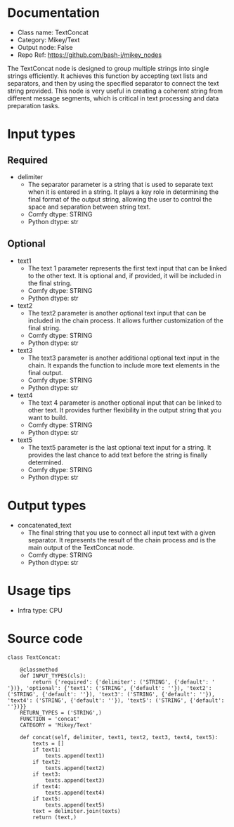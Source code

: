 # Documentation
- Class name: TextConcat
- Category: Mikey/Text
- Output node: False
- Repo Ref: https://github.com/bash-j/mikey_nodes

The TextConcat node is designed to group multiple strings into single strings efficiently. It achieves this function by accepting text lists and separators, and then by using the specified separator to connect the text string provided. This node is very useful in creating a coherent string from different message segments, which is critical in text processing and data preparation tasks.

# Input types
## Required
- delimiter
    - The separator parameter is a string that is used to separate text when it is entered in a string. It plays a key role in determining the final format of the output string, allowing the user to control the space and separation between string text.
    - Comfy dtype: STRING
    - Python dtype: str
## Optional
- text1
    - The text 1 parameter represents the first text input that can be linked to the other text. It is optional and, if provided, it will be included in the final string.
    - Comfy dtype: STRING
    - Python dtype: str
- text2
    - The text2 parameter is another optional text input that can be included in the chain process. It allows further customization of the final string.
    - Comfy dtype: STRING
    - Python dtype: str
- text3
    - The text3 parameter is another additional optional text input in the chain. It expands the function to include more text elements in the final output.
    - Comfy dtype: STRING
    - Python dtype: str
- text4
    - The text 4 parameter is another optional input that can be linked to other text. It provides further flexibility in the output string that you want to build.
    - Comfy dtype: STRING
    - Python dtype: str
- text5
    - The text5 parameter is the last optional text input for a string. It provides the last chance to add text before the string is finally determined.
    - Comfy dtype: STRING
    - Python dtype: str

# Output types
- concatenated_text
    - The final string that you use to connect all input text with a given separator. It represents the result of the chain process and is the main output of the TextConcat node.
    - Comfy dtype: STRING
    - Python dtype: str

# Usage tips
- Infra type: CPU

# Source code
```
class TextConcat:

    @classmethod
    def INPUT_TYPES(cls):
        return {'required': {'delimiter': ('STRING', {'default': ' '})}, 'optional': {'text1': ('STRING', {'default': ''}), 'text2': ('STRING', {'default': ''}), 'text3': ('STRING', {'default': ''}), 'text4': ('STRING', {'default': ''}), 'text5': ('STRING', {'default': ''})}}
    RETURN_TYPES = ('STRING',)
    FUNCTION = 'concat'
    CATEGORY = 'Mikey/Text'

    def concat(self, delimiter, text1, text2, text3, text4, text5):
        texts = []
        if text1:
            texts.append(text1)
        if text2:
            texts.append(text2)
        if text3:
            texts.append(text3)
        if text4:
            texts.append(text4)
        if text5:
            texts.append(text5)
        text = delimiter.join(texts)
        return (text,)
```